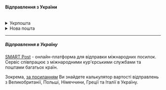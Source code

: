 
#### Відправлення з України

</br>

<details>
<summary>Укрпошта</summary>

Переглянути тарифи на міжнародні відправлення в інші країни можна [за посиланням](https://www.ukrposhta.ua/ua/taryfy), а розрахувати вартість за допомогою спеціального [калькулятора](https://calc.ukrposhta.ua/international-calculator).

Термін доставки складає від 7 днів в найближчі країни до 24 днів в географічно далекі регіони.


<section type="danger">

Перевірте склад Вашого відправлення на наявність предметів, заборонених для пересилки в певні країни [за посиланням](https://www.ukrposhta.ua/ua/zaboroneni-predmety).

**Документи з посвідченням особи** входять до переліку заборонених для відправлення.
</section>

</details>

<details>
<summary>Нова пошта</summary>

Для міжнародних відправлень пропонуються два варіанти доставки – **express і classic**. 

<section>

**Classic** підійде для відправки документів і посилок вагою до 30 кг по Європі. Якщо потрібно відправити що-то ще тяжче (до 70 кг) і далі (в більшість країн світу) – підходить **express**.
</section>

</br>

Згідно з правилами «Нової Пошти», країни Європи умовно розділені на 3 зони, залежно від цього буде різна вартість відправлення.
Переглянути, до якої зони належить потрібна Вам країна, можна [тут](https://novaposhta.ua/tarify_md).


Ознайомтеся також:

- [правила стосовно міжнародних відправлень](https://novaposhta.ua/uploads/misc/doc/Nova_Poshta_International_Terms_of_Service.pdf);

- [перелік предметів, заборонених до пересилки НП](https://novaposhta.ua/uploads/misc/doc/forbidden_goods_uk.pdf);

- [перевірка діючих тарифів](https://static.novaposhta.ua/sitecard/misc/doc/global_delivery_for_private.pdf);

- [розрахунок вартісті відправлення](https://novaposhta.ua/calculatorinternational).

<section type="warning" title="Зверніть увагу">

Мито в країні отримання завжди **сплачує одержувач**. Заздалегідь передайте йому трекінг-номер відправлення та попередьте про можливу необхідність сплати митних платежів у країні призначення.

</section>

</details>

***

##### Відправлення в Україну

[SMART Post](https://smartpost.global/ua) - онлайн-платформа для відправки міжнародних посилок. Cервіс співпрацює з міжнародними кур'єрськими службами та поштами багатьох країн.

Зокрема, [за посиланням](https://smartpost.global/ua/rates/poland-inpost?to=ukrposhta) Ви знайдете калькулятор вартості відправлень з Великобританії, Польші, Німеччини, Греції та Італії в Україну.
